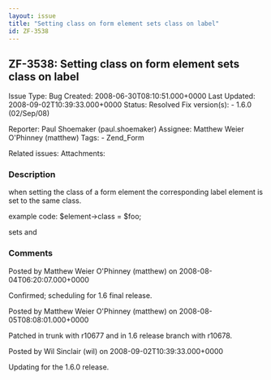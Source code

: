 ```yaml
---
layout: issue
title: "Setting class on form element sets class on label"
id: ZF-3538
---
```


ZF-3538: Setting class on form element sets class on label
----------------------------------------------------------

 Issue Type: Bug Created: 2008-06-30T08:10:51.000+0000 Last Updated: 2008-09-02T10:39:33.000+0000 Status: Resolved Fix version(s): - 1.6.0 (02/Sep/08)
 
 Reporter:  Paul Shoemaker (paul.shoemaker)  Assignee:  Matthew Weier O'Phinney (matthew)  Tags: - Zend\_Form
 
 Related issues: 
 Attachments: 
### Description

when setting the class of a form element the corresponding label element is set to the same class.

example code: $element->class = $foo;

sets and

 

 

### Comments

Posted by Matthew Weier O'Phinney (matthew) on 2008-08-04T06:20:07.000+0000

Confirmed; scheduling for 1.6 final release.

 

 

Posted by Matthew Weier O'Phinney (matthew) on 2008-08-05T08:08:01.000+0000

Patched in trunk with r10677 and in 1.6 release branch with r10678.

 

 

Posted by Wil Sinclair (wil) on 2008-09-02T10:39:33.000+0000

Updating for the 1.6.0 release.

 

 
